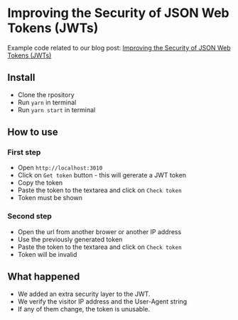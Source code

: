 # Improving the Security of JSON Web Tokens (JWTs)
Example code related to our blog post: [Improving the Security of JSON Web Tokens (JWTs)](https://stacklegend.com/blog/improving-the-security-of-json-web-tokens-jwts/)

## Install
- Clone the rpository
- Run `yarn` in terminal
- Run `yarn start` in terminal

## How to use

### First step
- Open `http://localhost:3010`
- Click on `Get token` button - this will gererate a JWT token
- Copy the token
- Paste the token to the textarea and click on `Check token`
- Token must be shown

### Second step
- Open the url from another brower or another IP address
- Use the previously generated token
- Paste the token to the textarea and click on `Check token`
- Token will be invalid

## What happened
- We added an extra security layer to the JWT.
- We verify the visitor IP address and the User-Agent string
- If any of them change, the token is unusable.
